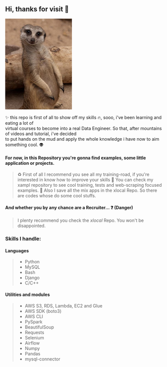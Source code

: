 ## Hi, thanks for visit :blue_heart:


![guys](img/meerkat.jpg)

:sparkles: this repo is first of all to show off my skills :fire:, sooo, i've been learning and eating a lot of  
virtual courses to  become into a real Data Engineer. So that, after mountains of videos and tutorial, i've decided  
to put hands on the mud and apply the whole knowledge i have now to aim something cool. :alien:

#### For now, in this Repository you're gonna find examples, some little application or projects.

> :recycle: First of all I recommend you see all my training-road, if you're interested in know how to improve your skills
> :ghost: You can check my xampl repository to see cool training, tests and web-scraping focused examples.
> :candy: Also I save all the mix apps in the xlocal Repo. So there are codes whose do some cool stuffs.

#### And whether you by any chance are a Recruiter... :question: (Danger)

> I plenty recommend you check the *xlocal* Repo. You won't be disappointed.  

### Skills I handle:

#### Languages

> * Python
> * MySQL
> * Bash
> * Django
> * C/C++

#### Utilities and modules

> * AWS S3, RDS, Lambda, EC2 and Glue
> * AWS SDK (boto3)
> * AWS CLI
> * PySpark
> * BeautifulSoup
> * Requests
> * Selenium
> * Airflow
> * Numpy
> * Pandas
> * mysql-connector 




